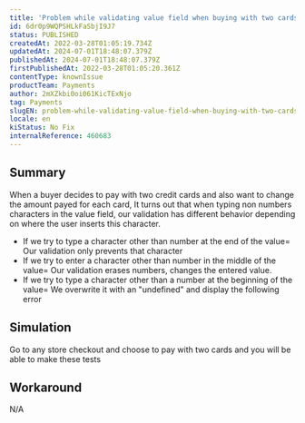 ```yaml
---
title: 'Problem while validating value field when buying with two cards'
id: 6dr0p9WQPSHLkFaSbjI9J7
status: PUBLISHED
createdAt: 2022-03-28T01:05:19.734Z
updatedAt: 2024-07-01T18:48:07.379Z
publishedAt: 2024-07-01T18:48:07.379Z
firstPublishedAt: 2022-03-28T01:05:20.361Z
contentType: knownIssue
productTeam: Payments
author: 2mXZkbi0oi061KicTExNjo
tag: Payments
slugEN: problem-while-validating-value-field-when-buying-with-two-cards
locale: en
kiStatus: No Fix
internalReference: 460683
---
```


## Summary


When a buyer decides to pay with two credit cards and also want to change the amount payed for each card, It turns out that when typing non numbers characters in the value field, our validation has different behavior depending on where the user inserts this character.

- If we try to type a character other than number at the end of the value= Our validation only prevents that character
- If we try to enter a character other than number in the middle of the value= Our validation erases numbers, changes the entered value.
- If we try to type a character other than a number at the beginning of the value= We overwrite it with an "undefined" and display the following error



## Simulation


Go to any store checkout and choose to pay with two cards and you will be able to make these tests



## Workaround


N/A

